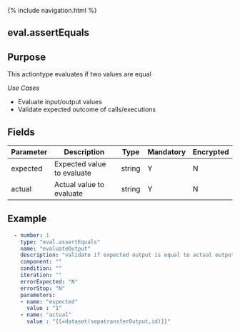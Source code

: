 {% include navigation.html %}
## eval.assertEquals
## Purpose
This actiontype evaluates if two values are equal

*Use Cases*
* Evaluate input/output values
* Validate expected outcome of calls/executions

## Fields
|Parameter|Description|Type|Mandatory|Encrypted|
|---------|-----------|----|---------|---------|
|expected|Expected value to evaluate|string|Y|N|
|actual|Actual value to evaluate|string|Y|N|

## Example
```yaml
  - number: 1
    type: "eval.assertEquals"
    name: "evaluateOutput"
    description: "validate if expected output is equal to actual output"
    component: ""
    condition: ""
    iteration: ""
    errorExpected: "N"
    errorStop: "N"
    parameters:
    - name: "expected"
      value : "1"
    - name: "actual"
      value : "{{=dataset(sepatransferOutput,id)}}"
```
